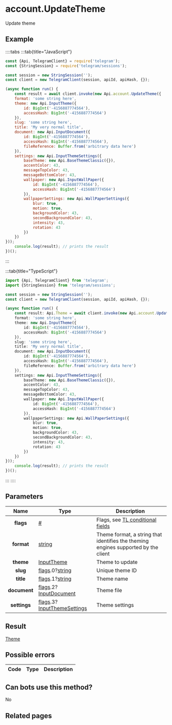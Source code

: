 # account.UpdateTheme

Update theme



## Example

::::tabs
:::tab{title="JavaScript"}
```js
const {Api, TelegramClient} = require('telegram');
const {StringSession} = require('telegram/sessions');

const session = new StringSession('');
const client = new TelegramClient(session, apiId, apiHash, {});

(async function run() {
    const result = await client.invoke(new Api.account.UpdateTheme({
    format: 'some string here',
    theme: new Api.InputTheme({
        id: BigInt('-4156887774564'),
        accessHash: BigInt('-4156887774564')
    }),
    slug: 'some string here',
    title: 'My very normal title',
    document: new Api.InputDocument({
        id: BigInt('-4156887774564'),
        accessHash: BigInt('-4156887774564'),
        fileReference: Buffer.from('arbitrary data here')
    }),
    settings: new Api.InputThemeSettings({
        baseTheme: new Api.BaseThemeClassic({}),
        accentColor: 43,
        messageTopColor: 43,
        messageBottomColor: 43,
        wallpaper: new Api.InputWallPaper({
            id: BigInt('-4156887774564'),
            accessHash: BigInt('-4156887774564')
        }),
        wallpaperSettings: new Api.WallPaperSettings({
            blur: true,
            motion: true,
            backgroundColor: 43,
            secondBackgroundColor: 43,
            intensity: 43,
            rotation: 43
        })
    })
}));
    console.log(result); // prints the result
})();
```
:::

:::tab{title="TypeScript"}
```ts
import {Api, TelegramClient} from 'telegram';
import {StringSession} from 'telegram/sessions';

const session = new StringSession('');
const client = new TelegramClient(session, apiId, apiHash, {});

(async function run() {
    const result: Api.Theme = await client.invoke(new Api.account.UpdateTheme({
    format: 'some string here',
    theme: new Api.InputTheme({
        id: BigInt('-4156887774564'),
        accessHash: BigInt('-4156887774564')
    }),
    slug: 'some string here',
    title: 'My very normal title',
    document: new Api.InputDocument({
        id: BigInt('-4156887774564'),
        accessHash: BigInt('-4156887774564'),
        fileReference: Buffer.from('arbitrary data here')
    }),
    settings: new Api.InputThemeSettings({
        baseTheme: new Api.BaseThemeClassic({}),
        accentColor: 43,
        messageTopColor: 43,
        messageBottomColor: 43,
        wallpaper: new Api.InputWallPaper({
            id: BigInt('-4156887774564'),
            accessHash: BigInt('-4156887774564')
        }),
        wallpaperSettings: new Api.WallPaperSettings({
            blur: true,
            motion: true,
            backgroundColor: 43,
            secondBackgroundColor: 43,
            intensity: 43,
            rotation: 43
        })
    })
}));
    console.log(result); // prints the result
})();
```
:::
::::



## Parameters

| Name | Type | Description |
| :--: | ---- | ----------- |
| **flags** | [#](https://core.telegram.org/type/%23) | Flags, see [TL conditional fields](https://core.telegram.org/mtproto/TL-combinators#conditional-fields) 
| **format** | [string](https://core.telegram.org/type/string) | Theme format, a string that identifies the theming engines supported by the client 
| **theme** | [InputTheme](https://core.telegram.org/type/InputTheme) | Theme to update 
| **slug** | [flags](https://core.telegram.org/mtproto/TL-combinators#conditional-fields).0?[string](https://core.telegram.org/type/string) | Unique theme ID 
| **title** | [flags](https://core.telegram.org/mtproto/TL-combinators#conditional-fields).1?[string](https://core.telegram.org/type/string) | Theme name 
| **document** | [flags](https://core.telegram.org/mtproto/TL-combinators#conditional-fields).2?[InputDocument](https://core.telegram.org/type/InputDocument) | Theme file 
| **settings** | [flags](https://core.telegram.org/mtproto/TL-combinators#conditional-fields).3?[InputThemeSettings](https://core.telegram.org/type/InputThemeSettings) | Theme settings 


## Result

[Theme](https://core.telegram.org/type/Theme)



## Possible errors

| Code | Type | Description |
| :--: | ---- | ----------- |


## Can bots use this method?

No

## Related pages


